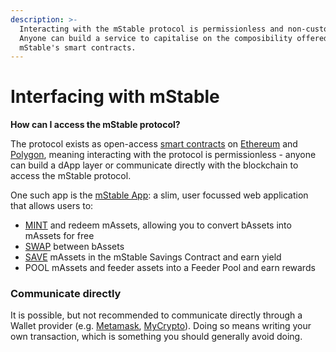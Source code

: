 ```yaml
---
description: >-
  Interacting with the mStable protocol is permissionless and non-custodial.
  Anyone can build a service to capitalise on the composibility offered through
  mStable's smart contracts.
---
```


# Interfacing with mStable

**How can I access the mStable protocol?**

The protocol exists as open-access [smart contracts](https://en.wikipedia.org/wiki/Smart_contract) on [Ethereum](https://ethereum.org/) and [Polygon](https://polygon.technology), meaning interacting with the protocol is permissionless - anyone can build a dApp layer or communicate directly with the blockchain to access the mStable protocol.

One such app is the [mStable App](https://docs.mstable.org/mstable-assets/interfacing-with-mstable/app): a slim, user focussed web application that allows users to:

* [MINT](https://docs.mstable.org/mstable-assets/massets/minting-and-redemption) and redeem mAssets, allowing you to convert bAssets into mAssets for free
* [SWAP](https://docs.mstable.org/mstable-assets/massets/swapping) between bAssets
* [SAVE](https://docs.mstable.org/mstable-assets/massets/native-interest-rate) mAssets in the mStable Savings Contract and earn yield
* POOL mAssets and feeder assets into a Feeder Pool and earn rewards

### Communicate directly

It is possible, but not recommended to communicate directly through a Wallet provider \(e.g. [Metamask](https://metamask.io/), [MyCrypto](https://mycrypto.com)\). Doing so means writing your own transaction, which is something you should generally avoid doing.

